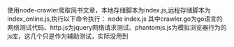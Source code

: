 使用node-crawler爬取简书文章，本地存储脚本为index.js,远程存储脚本为index_online.js,执行以下命令执行：
node index.js
其中crawler.go为go语言的网络测试代码、http.js为jquery网络请求测试、phantomjs.js为模拟浏览器行为的js库，这几个只是作为辅助测试，实际没用到